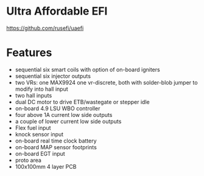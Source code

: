 # Ultra Affordable EFI

https://github.com/rusefi/uaefi


# Features

 * sequential six smart coils with option of on-board igniters
 * sequential six injector outputs
 * two VRs: one MAX9924 one vr-discrete, both with solder-blob jumper to modify into hall input
 * two hall inputs
 * dual DC motor to drive ETB/wastegate or stepper idle
 * on-board 4.9 LSU WBO controller
 * four above 1A current low side outputs
 * a couple of lower current low side outputs
 * Flex fuel input
 * knock sensor input
 * on-board real time clock battery
 * on-board MAP sensor footprints
 * on-board EGT input
 * proto area
 * 100x100mm 4 layer PCB